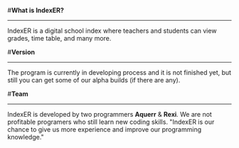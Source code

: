 #<b>What is IndexER?</b>
___
IndexER is a digital school index where teachers and students can view grades, time table, and many more.

#<b>Version</b>
___
The program is currently in developing process and it is not finished yet, but still you can get some of our alpha builds (if there are any).

#<b>Team</b>
___
IndexER is developed by two programmers <b>Aquerr</b> & <b>Rexi</b>. We are not profitable programers who still learn new coding skills. "IndexER is our chance to give us more experience and improve our programming knowledge."
